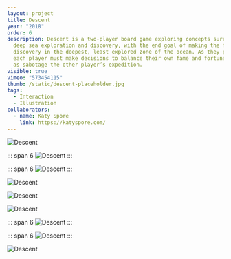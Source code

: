 ```yaml
---
layout: project
title: Descent
year: "2018"
order: 6
description: Descent is a two-player board game exploring concepts surrounding
  deep sea exploration and discovery, with the end goal of making the first
  discovery in the deepest, least explored zone of the ocean. As they progress,
  each player must make decisions to balance their own fame and fortune, as well
  as sabotage the other player’s expedition.
visible: true
vimeo: "573454115"
thumb: /static/descent-placeholder.jpg
tags:
  - Interaction
  - Illustration
collaborators:
  - name: Katy Spore
    link: https://katyspore.com/
---
```

![Descent ](/static/descent-laid-out.jpg)

::: span 6
![Descent ](/static/descent-box-open.jpg)
:::

::: span 6
![Descent ](/static/descent-piece-bags.jpg)
:::

![Descent ](/static/descent-cards.jpg)

![Descent ](/static/descent-full-board.jpg)

![Descent ](/static/descent-scoreboards.jpg)

::: span 6
![Descent ](/static/descent-box-closed.jpg)
:::

::: span 6
![Descent ](/static/descent-instructions.jpg)
:::

![Descent ](/static/descent-gameplay.jpeg)